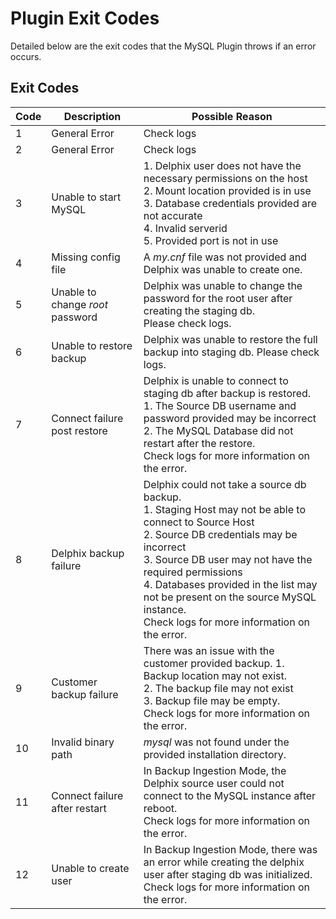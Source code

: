 # Plugin Exit Codes

Detailed below are the exit codes that the MySQL 
Plugin throws if an error occurs. 


## Exit Codes
Code | Description | Possible Reason
-------- | ----------- | -----------
1 | General Error | Check logs
2 | General Error | Check logs
3 | Unable to start MySQL | 1. Delphix user does not have the necessary permissions on the host  <br/> 2. Mount location provided is  in use <br/> 3. Database credentials provided are not accurate <br/> 4. Invalid serverid <br/> 5. Provided port is not in use
4 | Missing config file | A *my.cnf* file was not provided and Delphix was unable to create one. 
5 | Unable to change *root* password | Delphix was unable to change the password for the root user after creating the staging db.<br/> Please check logs. 
6 | Unable to restore backup | Delphix was unable to restore the full backup into staging db. Please check logs.
7 | Connect failure post restore  | Delphix is unable to connect to staging db after backup is restored. <br/> 1. The Source DB username and password provided may be incorrect <br/>2. The MySQL Database did not restart after the restore. <br/> Check logs for more information on the error.
8 | Delphix backup failure | Delphix could not take a source db backup. <br/> 1. Staging Host may not be able to connect to Source Host <br/> 2. Source DB credentials may be incorrect <br/> 3. Source DB user may not have the required permissions <br/>4. Databases provided in the list may not be present on the source MySQL instance. <br/> Check logs for more information on the error.
9 | Customer backup failure | There was an issue with the customer provided backup. 1. Backup location may not exist. <br/> 2. The backup file may not exist <br/> 3. Backup file may be empty.<br/>Check logs for more information on the error.
10 | Invalid binary path  | *mysql* was not found under the provided installation directory.
11 | Connect failure after restart  | In Backup Ingestion Mode, the Delphix source user could not connect to the MySQL instance after reboot. </br> Check logs for more information on the error.
12 | Unable to create user  | In Backup Ingestion Mode, there was an error while creating the delphix user after staging db was initialized. </br> Check logs for more information on the error.

